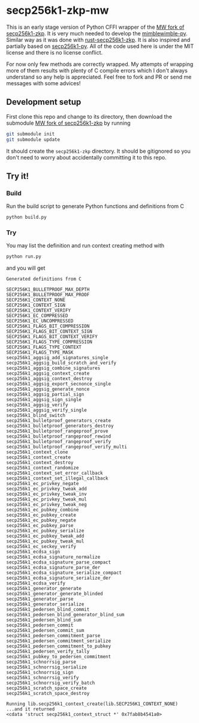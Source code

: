 # secp256k1-zkp-mw

This is an early stage version of Python CFFI wrapper of the [MW fork of secp256k1-zkp](https://github.com/mimblewimble/secp256k1-zkp). It is very much needed to develop the [mimblewimble-py](https://github.com/grinventions/mimblewimble-py). Similar way as it was done with [rust-secp256k1-zkp](https://github.com/mimblewimble/rust-secp256k1-zkp). It is also inspired and partially based on [secp256k1-py](https://github.com/rustyrussell/secp256k1-py). All of the code used here is under the MIT license and there is no license conflict.

For now only few methods are correctly wrapped. My attempts of wrapping more of them results with plenty of C compile errors which I don't always understand so any help is appreciated. Feel free to fork and PR or send me messages with some advices!

## Development setup

First clone this repo and change to its directory, then download the submodule [MW fork of secp256k1-zkp](https://github.com/mimblewimble/secp256k1-zkp) by running

```sh
git submodule init
git submodule update
```

It should create the `secp256k1-zkp` directory. It should be gitignored so you don't need to worry about accidentally committing it to this repo.

## Try it!

### Build

Run the build script to generate Python functions and definitions from C

```sh
python build.py
```

### Try

You may list the definition and run context creating method with

```sh
python run.py
```

and you will get

```
Generated definitions from C

SECP256K1_BULLETPROOF_MAX_DEPTH
SECP256K1_BULLETPROOF_MAX_PROOF
SECP256K1_CONTEXT_NONE
SECP256K1_CONTEXT_SIGN
SECP256K1_CONTEXT_VERIFY
SECP256K1_EC_COMPRESSED
SECP256K1_EC_UNCOMPRESSED
SECP256K1_FLAGS_BIT_COMPRESSION
SECP256K1_FLAGS_BIT_CONTEXT_SIGN
SECP256K1_FLAGS_BIT_CONTEXT_VERIFY
SECP256K1_FLAGS_TYPE_COMPRESSION
SECP256K1_FLAGS_TYPE_CONTEXT
SECP256K1_FLAGS_TYPE_MASK
secp256k1_aggsig_add_signatures_single
secp256k1_aggsig_build_scratch_and_verify
secp256k1_aggsig_combine_signatures
secp256k1_aggsig_context_create
secp256k1_aggsig_context_destroy
secp256k1_aggsig_export_secnonce_single
secp256k1_aggsig_generate_nonce
secp256k1_aggsig_partial_sign
secp256k1_aggsig_sign_single
secp256k1_aggsig_verify
secp256k1_aggsig_verify_single
secp256k1_blind_switch
secp256k1_bulletproof_generators_create
secp256k1_bulletproof_generators_destroy
secp256k1_bulletproof_rangeproof_prove
secp256k1_bulletproof_rangeproof_rewind
secp256k1_bulletproof_rangeproof_verify
secp256k1_bulletproof_rangeproof_verify_multi
secp256k1_context_clone
secp256k1_context_create
secp256k1_context_destroy
secp256k1_context_randomize
secp256k1_context_set_error_callback
secp256k1_context_set_illegal_callback
secp256k1_ec_privkey_negate
secp256k1_ec_privkey_tweak_add
secp256k1_ec_privkey_tweak_inv
secp256k1_ec_privkey_tweak_mul
secp256k1_ec_privkey_tweak_neg
secp256k1_ec_pubkey_combine
secp256k1_ec_pubkey_create
secp256k1_ec_pubkey_negate
secp256k1_ec_pubkey_parse
secp256k1_ec_pubkey_serialize
secp256k1_ec_pubkey_tweak_add
secp256k1_ec_pubkey_tweak_mul
secp256k1_ec_seckey_verify
secp256k1_ecdsa_sign
secp256k1_ecdsa_signature_normalize
secp256k1_ecdsa_signature_parse_compact
secp256k1_ecdsa_signature_parse_der
secp256k1_ecdsa_signature_serialize_compact
secp256k1_ecdsa_signature_serialize_der
secp256k1_ecdsa_verify
secp256k1_generator_generate
secp256k1_generator_generate_blinded
secp256k1_generator_parse
secp256k1_generator_serialize
secp256k1_pedersen_blind_commit
secp256k1_pedersen_blind_generator_blind_sum
secp256k1_pedersen_blind_sum
secp256k1_pedersen_commit
secp256k1_pedersen_commit_sum
secp256k1_pedersen_commitment_parse
secp256k1_pedersen_commitment_serialize
secp256k1_pedersen_commitment_to_pubkey
secp256k1_pedersen_verify_tally
secp256k1_pubkey_to_pedersen_commitment
secp256k1_schnorrsig_parse
secp256k1_schnorrsig_serialize
secp256k1_schnorrsig_sign
secp256k1_schnorrsig_verify
secp256k1_schnorrsig_verify_batch
secp256k1_scratch_space_create
secp256k1_scratch_space_destroy

Running lib.secp256k1_context_create(lib.SECP256K1_CONTEXT_NONE)
...and it returned
<cdata 'struct secp256k1_context_struct *' 0x7fab8b4541a0>
```

